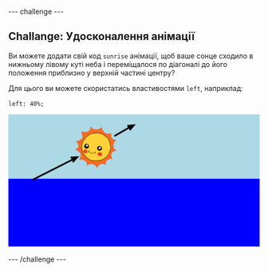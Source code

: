 \--- challenge \---

## Challange: Удосконалення анімації

Ви можете додати свій код `sunrise` анімації, щоб ваше сонце сходило в нижньому лівому куті неба і переміщалося по діагоналі до його положення приблизно у верхній частині центру?

Для цього ви можете скористатись властивостями `left`, наприклад:

    left: 40%;
    

![screenshot](images/sunrise-left.png)

\--- /challenge \---